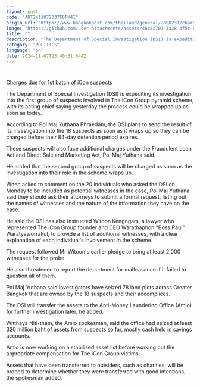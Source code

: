 ```yaml
---
layout: post
code: "ART2411072337F8FK4I"
origin_url: "https://www.bangkokpost.com/thailand/general/2898231/charges-due-for-1st-batch-of-icon-suspects"
image: "https://github.com/user-attachments/assets/46c5c703-3a28-4f5c-83f5-b424e441adcc"
title: ""
description: "The Department of Special Investigation (DSI) is expediting its investigation into the first group of suspects involved in The iCon Group pyramid scheme, with its acting chief saying yesterday the process could be wrapped up as soon as today."
category: "POLITICS"
language: "en"
date: 2024-11-07T23:40:31.044Z
---
```


# 

Charges due for 1st batch of iCon suspects

The Department of Special Investigation (DSI) is expediting its investigation into the first group of suspects involved in The iCon Group pyramid scheme, with its acting chief saying yesterday the process could be wrapped up as soon as today.

According to Pol Maj Yuthana Phraedam, the DSI plans to send the result of its investigation into the 18 suspects as soon as it wraps up so they can be charged before their 84-day detention period expires.

These suspects will also face additional charges under the Fraudulent Loan Act and Direct Sale and Marketing Act, Pol Maj Yuthana said.

He added that the second group of suspects will be charged as soon as the investigation into their role in the scheme wraps up.

When asked to comment on the 20 individuals who asked the DSI on Monday to be included as potential witnesses in the case, Pol Maj Yuthana said they should ask their attorneys to submit a formal request, listing out the names of witnesses and the nature of the information they have on the case.

He said the DSI has also instructed Witoon Kengngam, a lawyer who represented The iCon Group founder and CEO Warathaphon "Boss Paul" Waratyaworrakul, to provide a list of additional witnesses, with a clear explanation of each individual's involvement in the scheme.

The request followed Mr Witoon's earlier pledge to bring at least 2,000 witnesses for the probe.

He also threatened to report the department for malfeasance if it failed to question all of them.

Pol Maj Yuthana said investigators have seized 78 land plots across Greater Bangkok that are owned by the 18 suspects and their accomplices.

The DSI will transfer the assets to the Anti-Money Laundering Office (Amlo) for further investigation later, he added.

Witthaya Niti-tham, the Amlo spokesman, said the office had seized at least 320 million baht of assets from suspects so far, mostly cash held in savings accounts.

Amlo is now working on a stabilised asset list before working out the appropriate compensation for The iCon Group victims.

Assets that have been transferred to outsiders, such as charities, will be probed to determine whether they were transferred with good intentions, the spokesman added.